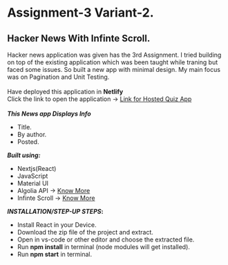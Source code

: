 # Assignment-3 Variant-2.
## Hacker News With Infinte Scroll. 

Hacker news application was given has the 3rd Assignment. I tried building on top of the existing application which was been taught while traning but faced some issues. So built a new app with minimal design. My main focus was on Pagination and Unit Testing.
\
\
Have deployed this application in <b> Netlify </b>
\
Click the link to open the application -> [Link for Hosted Quiz App](https://startling-klepon-2a243b.netlify.app/)
\
\
<b>_This News app Displays Info_</b>
* Title.
* By author.
* Posted. 

<b>_Built using:_</b>
* Nextjs(React)
* JavaScript
* Material UI
* Algolia API -> [Know More](https://www.algolia.com/doc/rest-api/search/)
* Infinte Scroll -> [Know More](https://www.npmjs.com/package/react-infinite-scroll-component)

<b>_INSTALLATION/STEP-UP STEPS_:</b>
  * Install React in your Device.
  * Download the zip file of the project and extract.
  * Open in vs-code or other editor and choose the extracted file.
  * Run <b>npm install</b> in terminal (node modules will get installed).
  * Run <b>npm start</b> in terminal.


